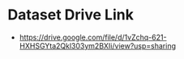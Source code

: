 
# Dataset Drive Link

- https://drive.google.com/file/d/1vZchq-621-HXHSGYta2Qkl303ym2BXIi/view?usp=sharing
